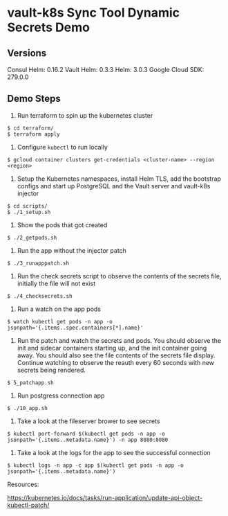 # vault-k8s Sync Tool Dynamic Secrets Demo

## Versions

Consul Helm: 0.16.2
Vault Helm: 0.3.3
Helm: 3.0.3
Google Cloud SDK: 279.0.0

## Demo Steps

1. Run terraform to spin up the kubernetes cluster

```shell
$ cd terraform/
$ terraform apply
```

1. Configure `kubectl` to run locally

```shell
$ gcloud container clusters get-credentials <cluster-name> --region <region>
```

1. Setup the Kubernetes namespaces, install Helm TLS, add the bootstrap configs
and start up PostgreSQL and the Vault server and vault-k8s injector

```shell
$ cd scripts/
$ ./1_setup.sh
```

1. Show the pods that got created

```shell
$ ./2_getpods.sh
```

1. Run the app without the injector patch

```shell
$ ./3_runapppatch.sh
```

1. Run the check secrets script to observe the contents of the secrets file,
initially the file will not exist

```shell
$ ./4_checksecrets.sh
```

1. Run a watch on the app pods

```shell
$ watch kubectl get pods -n app -o jsonpath='{.items..spec.containers[*].name}'
```

1. Run the patch and watch the secrets and pods. You should observe the init
and sidecar containers starting up, and the init container going away. You
should also see the file contents of the secrets file display. Continue watching
to observe the reauth every 60 seconds with new secrets being rendered.

```shell
$ 5_patchapp.sh
```

1. Run postgress connection app

```shell
$ ./10_app.sh
```

1. Take a look at the fileserver brower to see secrets

```shell
$ kubectl port-forward $(kubectl get pods -n app -o jsonpath='{.items..metadata.name}') -n app 8080:8080
```

1. Take a look at the logs for the app to see the successful connection

```shell
$ kubectl logs -n app -c app $(kubectl get pods -n app -o jsonpath='{.items..metadata.name}')
```


Resources:

https://kubernetes.io/docs/tasks/run-application/update-api-object-kubectl-patch/



